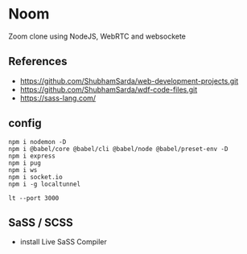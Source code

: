 # Noom

Zoom clone using NodeJS, WebRTC and websockete

## References

- https://github.com/ShubhamSarda/web-development-projects.git
- https://github.com/ShubhamSarda/wdf-code-files.git
- https://sass-lang.com/
## config

```
npm i nodemon -D
npm i @babel/core @babel/cli @babel/node @babel/preset-env -D
npm i express
npm i pug
npm i ws
npm i socket.io
npm i -g localtunnel
```

```
lt --port 3000
```


## SaSS / SCSS

- install Live SaSS Compiler